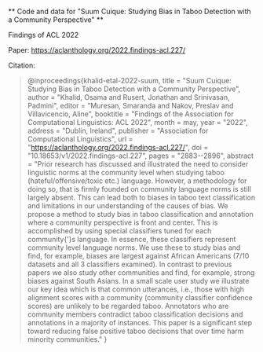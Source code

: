 ** Code and data for "Suum Cuique: Studying Bias in Taboo Detection with a Community Perspective" **

Findings of ACL 2022

Paper: https://aclanthology.org/2022.findings-acl.227/

Citation:

> @inproceedings{khalid-etal-2022-suum,
    title = "Suum Cuique: Studying Bias in Taboo Detection with a Community Perspective",
    author = "Khalid, Osama  and
      Rusert, Jonathan  and
      Srinivasan, Padmini",
    editor = "Muresan, Smaranda  and
      Nakov, Preslav  and
      Villavicencio, Aline",
    booktitle = "Findings of the Association for Computational Linguistics: ACL 2022",
    month = may,
    year = "2022",
    address = "Dublin, Ireland",
    publisher = "Association for Computational Linguistics",
    url = "https://aclanthology.org/2022.findings-acl.227/",
    doi = "10.18653/v1/2022.findings-acl.227",
    pages = "2883--2896",
    abstract = "Prior research has discussed and illustrated the need to consider linguistic norms at the community level when studying taboo (hateful/offensive/toxic etc.) language. However, a methodology for doing so, that is firmly founded on community language norms is still largely absent. This can lead both to biases in taboo text classification and limitations in our understanding of the causes of bias. We propose a method to study bias in taboo classification and annotation where a community perspective is front and center. This is accomplished by using special classifiers tuned for each community{'}s language. In essence, these classifiers represent community level language norms. We use these to study bias and find, for example, biases are largest against African Americans (7/10 datasets and all 3 classifiers examined). In contrast to previous papers we also study other communities and find, for example, strong biases against South Asians. In a small scale user study we illustrate our key idea which is that common utterances, i.e., those with high alignment scores with a community (community classifier confidence scores) are unlikely to be regarded taboo. Annotators who are community members contradict taboo classification decisions and annotations in a majority of instances. This paper is a significant step toward reducing false positive taboo decisions that over time harm minority communities."
}

